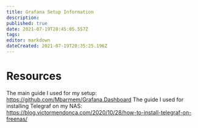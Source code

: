 ```yaml
---
title: Grafana Setup Information
description: 
published: true
date: 2021-07-19T20:45:05.557Z
tags: 
editor: markdown
dateCreated: 2021-07-19T20:35:25.196Z
---
```


# Resources
The main guide I used for my setup: https://github.com/Mbarmem/Grafana.Dashboard
The guide I used for installing Telegraf on my NAS: https://blog.victormendonca.com/2020/10/28/how-to-install-telegraf-on-freenas/